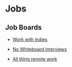# Jobs

## Job Boards

- [Work with Indies](https://www.workwithindies.com/)

- [No Whiteboard Interviews](https://www.nowhiteboard.org/)

- [All thing remote work](https://remote.co/)